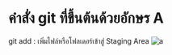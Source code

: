 # คำสั่ง git ที่ขึ้นต้นด้วยอักษร A
git add : เพิ่มไฟล์หรือโฟลเดอร์เข้าสู่ Staging Area
![a](https://github.com/Siriratda/Git-A-Z-Mission_65030240/assets/144195995/2dc0d254-5f07-4cc3-9f9d-c28592891615)

